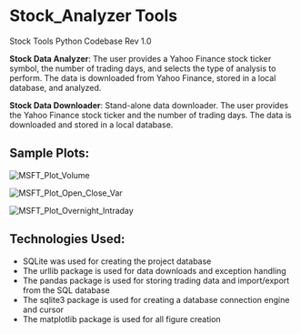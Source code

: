 # Stock_Analyzer Tools
Stock Tools Python Codebase Rev 1.0

**Stock Data Analyzer**: The user provides a Yahoo Finance stock ticker symbol, the number of trading days, and selects the type of analysis to perform. The data is downloaded from Yahoo Finance, stored in a local database, and analyzed.

**Stock Data Downloader**: Stand-alone data downloader. The user provides the Yahoo Finance stock ticker and the number of trading days. The data is downloaded and stored in a local database.

## **Sample Plots:**
![MSFT_Plot_Volume](https://github.com/jaketimm/Stock_Analyzer/assets/154553278/a749cc8f-1217-4414-90b2-9b49d5167d82)

![MSFT_Plot_Open_Close_Var](https://github.com/jaketimm/Stock_Analyzer/assets/154553278/d6e2af1b-d286-4a30-97f0-2ad4222d06a7)

![MSFT_Plot_Overnight_Intraday](https://github.com/jaketimm/Stock_Data_Tools_V1_0/assets/154553278/fd44bd50-52a4-482d-a9d4-f9085f11a124)


## **Technologies Used:**
- SQLite was used for creating the project database
- The urllib package is used for data downloads and exception handling
- The pandas package is used for storing trading data and import/export from the SQL database
- The sqlite3 package is used for creating a database connection engine and cursor
- The matplotlib package is used for all figure creation

